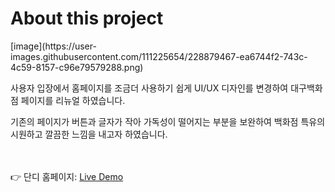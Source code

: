 <h1>About this project</h1>
[image](https://user-images.githubusercontent.com/111225654/228879467-ea6744f2-743c-4c59-8157-c96e79579288.png)
<br>
<p>사용자 입장에서 홈페이지를 조금더 사용하기 쉽게 UI/UX 디자인를 변경하여 대구백화점 페이지를 리뉴얼 하였습니다.</p>
<p>기존의 페이지가 버튼과 글자가 작아 가독성이 떨어지는 부분을 보완하여 백화점 특유의 시원하고 깔끔한 느낌을 내고자 하였습니다.</p>
<br>
<br>
👉 단디 홈페이지: <a href="http://siss9898.ivyro.net/DEBEC/" target="_blank"/>Live Demo</a>
